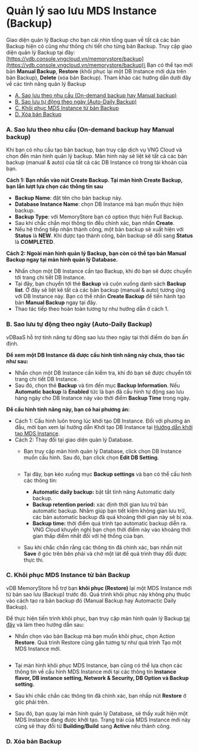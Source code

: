 # Quản lý sao lưu MDS Instance (Backup)

Giao diện quản lý Backup cho bạn cái nhìn tổng quan về tất cả các bản Backup hiện có cũng như thông chi tiết cho từng bản Backup. Truy cập giao diện quản lý Backup tại đây: [https://vdb.console.vngcloud.vn/memorystore/backup](https://vdb.console.vngcloud.vn/memorystore/backup)\
Bạn có thể tạo mới bản **Manual Backup**, **Restore** (khôi phục lại một DB Instance mới dựa trên bản Backup), **Delete** (xóa bản Backup). Tham khảo các hướng dẫn dưới đây về các tính năng quản lý Backup

* [A. Sao lưu theo nhu cầu (On-demand backup hay Manual backup)](sao-luu-mds-instance.md#saoluumdsinstance-a.saoluutheonhucau-on-demandbackuphaymanualbackup)
* [B. Sao lưu tự động theo ngày (Auto-Daily Backup)](sao-luu-mds-instance.md#saoluumdsinstance-b.saoluutudongtheongay-auto-dailybackup)
* [C. Khôi phục MDS Instance từ bản Backup](sao-luu-mds-instance.md#saoluumdsinstance-a.saoluutheonhucau-on-demandbackuphaymanualbackup-1)
* [D. Xóa bản Backup](sao-luu-mds-instance.md#saoluumdsinstance-a.saoluutheonhucau-on-demandbackuphaymanualbackup-2)

### A. Sao lưu theo nhu cầu (On-demand backup hay Manual backup) <a href="#saoluumdsinstance-a.saoluutheonhucau-on-demandbackuphaymanualbackup" id="saoluumdsinstance-a.saoluutheonhucau-on-demandbackuphaymanualbackup"></a>

Khi bạn có nhu cầu tạo bản backup, bạn truy cập dịch vụ VNG Cloud và chọn đến màn hình quản lý backup. Màn hình này sẽ liệt kê tất cả các bản backup (manual & auto) của tất cả các DB Instance có trong tài khoản của bạn.

**Cách 1: Bạn nhấn vào nút Create Backup. Tại màn hình Create Backup, bạn lần lượt lựa chọn các thông tin sau**

* **Backup Name**: đặt tên cho bản backup này.
* **Database Instance Name**: chọn DB Instance mà bạn muốn thực hiện backup.
* **Backup Type**: với MemoryStore bạn có option thực hiện Full Backup.
* Sau khi chắc chắn mọi thông tin đều chính xác, bạn nhấn **Create**.
* Nếu hệ thống tiếp nhận thành công, một bản backup sẽ xuất hiện với **Status** là **NEW**. Khi được tạo thành công, bản backup sẽ đổi sang **Status** là **COMPLETED**.

**Cách 2: Ngoài màn hình quản lý Backup, bạn còn có thể tạo bản Manual Backup ngay tại màn hình quản lý Database.**&#x20;

* Nhấn chọn một DB Instance cần tạo Backup, khi đó bạn sẽ được chuyển tới trang chi tiết DB Instance.
* Tại đây, bạn chuyển tới thẻ **Backup** và cuộn xuống danh sách **Backup list**. Ở đây sẽ liệt kê tất cả các bản backup (manual & auto) tương ứng với DB Instance này. Bạn có thể nhấn **Create Backup** để tiến hành tạo bản **Manual Backup** ngay tại đây.
* Thao tác tiếp theo hoàn toàn tương tự như hướng dẫn ở cách 1.

### **B. Sao lưu tự động theo ngày (Auto-Daily Backup)** <a href="#saoluumdsinstance-b.saoluutudongtheongay-auto-dailybackup" id="saoluumdsinstance-b.saoluutudongtheongay-auto-dailybackup"></a>

vDBaaS hỗ trợ tính năng tự động sao lưu theo ngày tại thời điểm do bạn ấn định.

**Để xem một DB Instance đã được cấu hình tính năng này chưa, thao tác như sau:**

* Nhấn chọn một DB Instance cần kiểm tra, khi đó bạn sẽ được chuyển tới trang chi tiết DB Instance.
* Sau đó, chọn thẻ **Backup** và tìm đến mục **Backup Information**. Nếu **Automatic backup** là **Enabled** tức là bạn đã cấu hình tự động sao lưu hàng ngày cho DB Instance này vào thời điểm **Backup Time** trong ngày.

**Để cấu hình tính năng này, bạn có hai phương án:**

* Cách 1: Cấu hình luôn trong lúc khởi tạo DB Instance. Đối với phương án đầu, mời bạn xem lại hướng dẫn Khởi tạo DB Instance tại [Hướng dẫn khởi tạo MDS Instance](khoi-tao-mds-instance.md).
* Cách 2: Thay đổi tại giao diện quản lý Database.
  *   Bạn truy cập màn hình quản lý Database, click chọn DB Instance muốn cấu hình. Sau đó, bạn click chọn **Edit DB Setting**.&#x20;

      <figure><img src="../../.gitbook/assets/image%20(1)%20(1)%20(1)%20(1)%20(1)%20(1)%20(1)%20(1)%20(1)%20(1)%20(1)%20(1)%20(1)%20(1)%20(1)%20(1)%20(1)%20(1)%20(1)%20(1)%20(1)%20(1)%20(1)%20(1)%20(1)%20(1)%20(1)%20(1)%20(1)%20(1)%20(1)%20(1)%20(1).png" alt=""><figcaption></figcaption></figure>
  * Tại đây, bạn kéo xuống mục **Backup settings** và bạn có thể cấu hình các thông tin:
    * **Automatic daily backup:** bật tắt tính năng Automatic daily backup.
    * **Backup retention period:** xác định thời gian lưu trữ bản automatic backup. Nhằm giúp bạn tiết kiệm không gian lưu trữ, các bản automatic backup đã quá khoảng thời gian này sẽ bị xóa.
    * **Backup time:** thời điểm quá trình tạo automatic backup diễn ra. VNG Cloud khuyến nghị bạn chọn thời điểm này vào khoảng thời gian thấp điểm nhất đối với hệ thống của bạn.
  * Sau khi chắc chắn rằng các thông tin đã chính xác, bạn nhấn nút **Save** ở góc trên bên phải và chờ một lát để quá trình thay đổi được thực thi.

### C. Khôi phục MDS Instance từ bản Backup <a href="#saoluumdsinstance-a.saoluutheonhucau-on-demandbackuphaymanualbackup" id="saoluumdsinstance-a.saoluutheonhucau-on-demandbackuphaymanualbackup"></a>

vDB MemoryStore hỗ trợ bạn **khôi phục (Restore)** lại một MDS Instance mới từ bản sao lưu (Backup) trước đó. Quá trình khôi phục này không phụ thuộc vào cách tạo ra bản backup đó (Manual Backup hay Automactic Daily Backup).

Để thực hiện tiến trình khôi phục, bạn truy cập màn hình quản lý Backup [tại đây](https://vdb.console.vngcloud.vn/memorystore/backup) và làm theo hướng dẫn sau:&#x20;

*   Nhấn chọn vào bản Backup mà bạn muốn khôi phục, chọn Action **Restore**. Quá trình Restore cũng gần tương tự như quá trình Tạo một MDS Instance mới.&#x20;

    <figure><img src="../../.gitbook/assets/image%20(1)%20(1)%20(1)%20(1)%20(1)%20(1)%20(1)%20(1)%20(1)%20(1)%20(1)%20(1)%20(1)%20(1)%20(1)%20(1)%20(1)%20(1)%20(1)%20(1)%20(1)%20(1)%20(1)%20(1)%20(1)%20(1)%20(1)%20(1)%20(1)%20(1)%20(1)%20(1)%20(1)%20(1).png" alt=""><figcaption></figcaption></figure>
* Tại màn hình khôi phục MDS Instance, bạn cũng có thể lựa chọn các thông tin về cấu hình MDS Instance mới tại các thông tin **Instance flavor, DB instance setting, Network & Security, DB Option và Backup setting.**
* Sau khi chắc chắn các thông tin đã chính xác, bạn nhấp nút **Restore** ở góc phải trên.
* Sau đó, bạn quay lại màn hình quản lý Database, sẽ thấy xuất hiện một MDS Instance đang được khởi tạo. Trạng trái của MDS Instance mới này cũng sẽ thay đổi từ **Building/Build** sang **Active** nếu thành công.

### D. Xóa bản Backup <a href="#saoluumdsinstance-a.saoluutheonhucau-on-demandbackuphaymanualbackup" id="saoluumdsinstance-a.saoluutheonhucau-on-demandbackuphaymanualbackup"></a>

